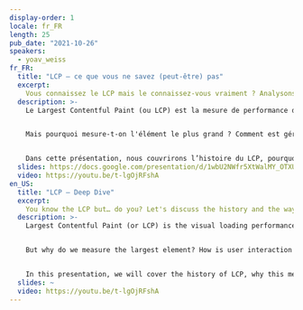 ```yaml
---
display-order: 1
locale: fr_FR
length: 25
pub_date: "2021-10-26"
speakers:
  - yoav_weiss
fr_FR:
  title: "LCP – ce que vous ne savez (peut-être) pas"
  excerpt:
    Vous connaissez le LCP mais le connaissez-vous vraiment ? Analysons ensemble l'histoire et le fonctionnement de cet indicateur en perpétuelle évolution.
  description: >-
    Le Largest Contentful Paint (ou LCP) est la mesure de performance de chargement visuelle qui fait partie des Core Web Vitals. Le LCP mesure le temps que votre page web prend à charger l’image ou l'élément texte le plus grand et à le montrer à l'utilisateur.


    Mais pourquoi mesure-t-on l'élément le plus grand ? Comment est gérée l’interaction avec l’utilisateur ? Le chargement progressif des images ? Et les vidéos ?


    Dans cette présentation, nous couvrirons l’histoire du LCP, pourquoi cette mesure a été choisie comme représentante du chargement visuel, sa définition, comment elle a évolué jusqu'à aujourd'hui, et comment elle continue d'évoluer.
  slides: https://docs.google.com/presentation/d/1wbU2NWfr5XtWalMY_OTXUqhfOQx-J1hwYPLhIX7XTr8/edit?usp=sharing
  video: https://youtu.be/t-lgOjRFshA
en_US:
  title: "LCP – Deep Dive"
  excerpt:
    You know the LCP but… do you? Let's discuss the history and the way this constantly evolving metric works.
  description: >-
    Largest Contentful Paint (or LCP) is the visual loading performance metric that is part of the Core Web Vitals. LCP measures the time it takes for your web page to load the largest image or text element and show it to the user.


    But why do we measure the largest element? How is user interaction handled? Progressive loading of images? What about videos?


    In this presentation, we will cover the history of LCP, why this metric was chosen as a representative of visual loading, its definition, how it has evolved to the present day, and how it continues to evolve.
  slides: ~
  video: https://youtu.be/t-lgOjRFshA
---
```

